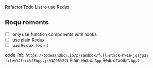 Refactor Todo List to use Redux

## Requirements
- [ ] only use function components with hooks
- [ ] use plain Redux
- [ ] use Redux Toolkit

code link: `https://codesandbox.io/p/sandbox/full-stack-hw16-jqsjp3?file=%2Fsrc%2FApp.js%3A95%2C1`
Plain redux: `App`
Redux toolkit: `App2`